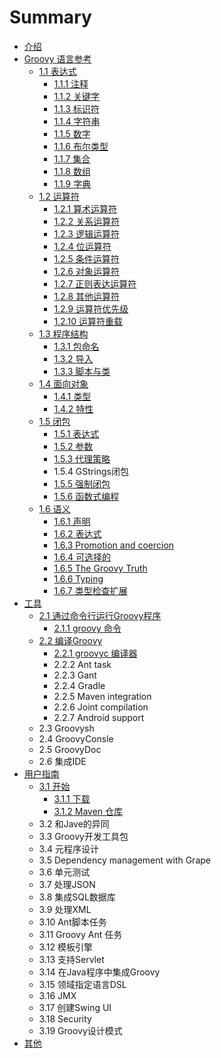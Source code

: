 # Summary

* [介绍](README.md)
* [Groovy 语言参考](chapter1/README.md)
   * [1.1 表达式](chapter1/11_biao_da_shi/11_biao_da_shi.md)
       * [1.1.1 注释](chapter1/11_biao_da_shi/111_zhu_shi.md)
       * [1.1.2 关键字](chapter1/11_biao_da_shi/112_guan_jian_zi.md)
       * [1.1.3 标识符](chapter1/11_biao_da_shi/113_biao_shi_fu.md)
       * [1.1.4 字符串](chapter1/11_biao_da_shi/114_zi_fu_chuan.md)
       * [1.1.5 数字](chapter1/11_biao_da_shi/115_shu_zi.md)
       * [1.1.6 布尔类型](chapter1/11_biao_da_shi/116_bu_er_lei_xing.md)
       * [1.1.7 集合](chapter1/11_biao_da_shi/117_ji_he.md)
       * [1.1.8 数组](chapter1/11_biao_da_shi/118_shu_zu.md)
       * [1.1.9 字典](chapter1/11_biao_da_shi/119_zi_dian.md)
   * [1.2 运算符](chapter1/12_yun_suan_fu/12_yun_suan_fu.md)
       * [1.2.1 算术运算符](chapter1/12_yun_suan_fu/121_suan_zhu_yun_suan_fu.md)
       * [1.2.2 关系运算符](chapter1/12_yun_suan_fu/122_guan_xi_yun_suan_fu.md)
       * [1.2.3 逻辑运算符](chapter1/12_yun_suan_fu/123_luo_ji_yun_suan_fu.md)
       * [1.2.4 位运算符](chapter1/12_yun_suan_fu/124_wei_yun_suan_fu.md)
       * [1.2.5 条件运算符](chapter1/12_yun_suan_fu/125_tiao_jian_yun_suan_fu.md)
       * [1.2.6 对象运算符](chapter1/12_yun_suan_fu/126_dui_xiang_yun_suan_fu.md)
       * [1.2.7 正则表达运算符](chapter1/12_yun_suan_fu/127_zheng_ze_biao_da_yun_suan_fu.md)
       * [1.2.8 其他运算符](chapter1/12_yun_suan_fu/128_qi_ta_yun_suan_fu.md)
       * [1.2.9 运算符优先级](chapter1/12_yun_suan_fu/129_yun_suan_fu_you_xian_ji.md)
       * [1.2.10 运算符重载](chapter1/12_yun_suan_fu/1210_yun_suan_fu_zhong_zai.md)
   * [1.3 程序结构](chapter1/13_cheng_xu_jie_gou/13_cheng_xu_jie_gou.md)
       * [1.3.1 包命名](chapter1/13_cheng_xu_jie_gou/131_bao_ming_ming.md)
       * [1.3.2 导入](chapter1/13_cheng_xu_jie_gou/132_dao_ru.md)
       * [1.3.3 脚本与类](chapter1/13_cheng_xu_jie_gou/133_jiao_ben_yu_lei.md)
   * [1.4 面向对象](chapter1/14_mian_xiang_dui_xiang/14_mian_xiang_dui_xiang.md)
       * [1.4.1 类型](chapter1/14_mian_xiang_dui_xiang/141_lei_xing.md)
       * [1.4.2 特性](chapter1/14_mian_xiang_dui_xiang/142_te_xing.md)
   * [1.5 闭包](chapter1/15_bi_bao/15_bi_bao.md)
       * [1.5.1 表达式](chapter1/15_bi_bao/151_biao_da_shi.md)
       * [1.5.2 参数](chapter1/15_bi_bao/152_can_shu.md)
       * [1.5.3 代理策略](chapter1/15_bi_bao/153_dai_li_ce_lve.md)
       * 1.5.4 GStrings闭包
       * [1.5.5 强制闭包](chapter1/15_bi_bao/155_qiang_zhi_bi_bao.md)
       * [1.5.6 函数式编程](chapter1/15_bi_bao/156_han_shu_shi_bian_cheng.md)
   * [1.6 语义](chapter1/16_yu_yi/16_yu_yi.md)
       * [1.6.1 声明](chapter1/16_yu_yi/161_sheng_ming.md)
       * [1.6.2 表达式](chapter1/16_yu_yi/162_biao_da_shi.md)
       * [1.6.3 Promotion and coercion](chapter1/16_yu_yi/163_promotion_and_coercion.md)
       * [1.6.4 可选择的](chapter1/16_yu_yi/164_ke_xuan_ze_de.md)
       * [1.6.5 The Groovy Truth](chapter1/16_yu_yi/165_the_groovy_truth.md)
       * [1.6.6 Typing](chapter1/16_yu_yi/166_typing.md)
       * [1.6.7 类型检查扩展](chapter1/16_yu_yi/167_lei_xing_jian_cha_kuo_zhan.md)
* [工具](chapter2/README.md)
   * [2.1 通过命令行运行Groovy程序](chapter2/21_tong_guo_ming_ling_xing_yun_xing_groovy_cheng_x/21_tong_guo_ming_ling_xing_yun_xing_groovy_cheng_x_.md)
       * [2.1.1 groovy 命令](chapter2/21_tong_guo_ming_ling_xing_yun_xing_groovy_cheng_x/211_groovy_ming_ling.md)
   * [2.2 编译Groovy](chapter2/22_bian_yi_groovy/22_bian_yi_groovy.md)
       * [2.2.1 groovyc 编译器](chapter2/22_bian_yi_groovy/221_groovyc_bian_yi_qi.md)
       * 2.2.2 Ant task
       * 2.2.3 Gant
       * 2.2.4 Gradle
       * 2.2.5 Maven integration
       * 2.2.6 Joint compilation
       * 2.2.7 Android support
   * 2.3 Groovysh
   * 2.4 GroovyConsle
   * 2.5 GroovyDoc
   * 2.6 集成IDE
* [用户指南](chapter3/README.md)
   * [3.1 开始](chapter3/31_kai_shi/31_kai_shi.md)
       * [3.1.1 下载](chapter3/31_kai_shi/311_xia_zai.md)
       * [3.1.2 Maven 仓库](chapter3/31_kai_shi/312_maven_cang_ku.md)
   * 3.2 和Jave的异同
   * 3.3 Groovy开发工具包
   * 3.4 元程序设计
   * 3.5 Dependency management with Grape
   * 3.6 单元测试
   * 3.7 处理JSON
   * 3.8 集成SQL数据库
   * 3.9 处理XML
   * 3.10 Ant脚本任务
   * 3.11 Groovy Ant 任务
   * 3.12 模板引擎
   * 3.13 支持Servlet
   * 3.14 在Java程序中集成Groovy
   * 3.15 领域指定语言DSL
   * 3.16 JMX
   * 3.17 创建Swing UI
   * 3.18 Security
   * 3.19 Groovy设计模式
* [其他](chapter4/README.md)

